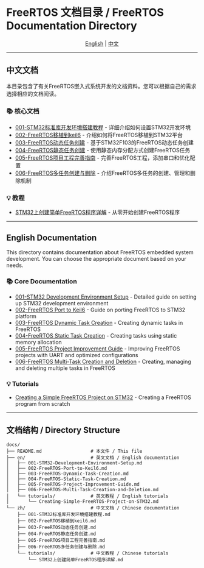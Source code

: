 # FreeRTOS 文档目录 / FreeRTOS Documentation Directory

<div align="center">

[English](#english-documentation) | [中文](#中文文档)

</div>

---

## 中文文档

本目录包含了有关FreeRTOS嵌入式系统开发的文档资料。您可以根据自己的需求选择相应的文档阅读。

### 📚 核心文档

- [001-STM32标准库开发环境搭建教程](zh/001-STM32标准库开发环境搭建教程.md) - 详细介绍如何设置STM32开发环境
- [002-FreeRTOS移植到keil6](zh/002-FreeRTOS移植到keil6.md) - 介绍如何将FreeRTOS移植到STM32平台
- [003-FreeRTOS动态任务创建](zh/003-FreeRTOS动态任务创建.md) - 基于STM32F103的FreeRTOS动态任务创建
- [004-FreeRTOS静态任务创建](zh/004-FreeRTOS静态任务创建.md) - 使用静态内存分配方式创建FreeRTOS任务
- [005-FreeRTOS项目工程完善指南](zh/005-FreeRTOS项目工程完善指南.md) - 完善FreeRTOS工程，添加串口和优化配置
- [006-FreeRTOS多任务创建与删除](zh/006-FreeRTOS多任务创建与删除.md) - 介绍FreeRTOS多任务的创建、管理和删除机制

### 💡 教程

- [STM32上创建简单FreeRTOS程序详解](zh/tutorials/STM32上创建简单FreeRTOS程序详解.md) - 从零开始创建FreeRTOS程序

---

## English Documentation

This directory contains documentation about FreeRTOS embedded system development. You can choose the appropriate document based on your needs.

### 📚 Core Documentation

- [001-STM32 Development Environment Setup](en/001-STM32-Development-Environment-Setup.md) - Detailed guide on setting up STM32 development environment
- [002-FreeRTOS Port to Keil6](en/002-FreeRTOS-Port-to-Keil6.md) - Guide on porting FreeRTOS to STM32 platform
- [003-FreeRTOS Dynamic Task Creation](en/003-FreeRTOS-Dynamic-Task-Creation.md) - Creating dynamic tasks in FreeRTOS
- [004-FreeRTOS Static Task Creation](en/004-FreeRTOS-Static-Task-Creation.md) - Creating tasks using static memory allocation
- [005-FreeRTOS Project Improvement Guide](en/005-FreeRTOS-Project-Improvement-Guide.md) - Improving FreeRTOS projects with UART and optimized configurations
- [006-FreeRTOS Multi-Task Creation and Deletion](en/006-FreeRTOS-Multi-Task-Creation-and-Deletion.md) - Creating, managing and deleting multiple tasks in FreeRTOS

### 💡 Tutorials

- [Creating a Simple FreeRTOS Project on STM32](en/tutorials/Creating-Simple-FreeRTOS-Project-on-STM32.md) - Creating a FreeRTOS program from scratch

---

## 文档结构 / Directory Structure

```
docs/
├── README.md                  # 本文件 / This file
├── en/                        # 英文文档 / English documentation
│   ├── 001-STM32-Development-Environment-Setup.md
│   ├── 002-FreeRTOS-Port-to-Keil6.md
│   ├── 003-FreeRTOS-Dynamic-Task-Creation.md
│   ├── 004-FreeRTOS-Static-Task-Creation.md
│   ├── 005-FreeRTOS-Project-Improvement-Guide.md
│   ├── 006-FreeRTOS-Multi-Task-Creation-and-Deletion.md
│   └── tutorials/             # 英文教程 / English tutorials
│       └── Creating-Simple-FreeRTOS-Project-on-STM32.md
└── zh/                        # 中文文档 / Chinese documentation
    ├── 001-STM32标准库开发环境搭建教程.md
    ├── 002-FreeRTOS移植到keil6.md
    ├── 003-FreeRTOS动态任务创建.md
    ├── 004-FreeRTOS静态任务创建.md
    ├── 005-FreeRTOS项目工程完善指南.md
    ├── 006-FreeRTOS多任务创建与删除.md
    └── tutorials/             # 中文教程 / Chinese tutorials
        └── STM32上创建简单FreeRTOS程序详解.md
``` 